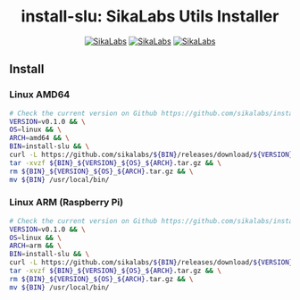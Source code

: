 <p align="center">
  <h1 align="center">install-slu: SikaLabs Utils Installer</h1>
  <p align="center">
    <a href="https://opensource.sikalabs.com"><img alt="SikaLabs" src="https://img.shields.io/badge/OPENSOURCE BY-SIKALABS-131480?style=for-the-badge"></a>
    <a href="https://sikalabs.com"><img alt="SikaLabs" src="https://img.shields.io/badge/-sikalabs.com-gray?style=for-the-badge"></a>
    <a href="mailto:opensource@sikalabs.com"><img alt="SikaLabs" src="https://img.shields.io/badge/-opensource@sikalabs.com-gray?style=for-the-badge"></a>
  </p>
</p>

## Install

### Linux AMD64

```bash
# Check the current version on Github https://github.com/sikalabs/install-slu/releases
VERSION=v0.1.0 && \
OS=linux && \
ARCH=amd64 && \
BIN=install-slu && \
curl -L https://github.com/sikalabs/${BIN}/releases/download/${VERSION}/${BIN}_${VERSION}_${OS}_${ARCH}.tar.gz -o ${BIN}_${VERSION}_${OS}_${ARCH}.tar.gz && \
tar -xvzf ${BIN}_${VERSION}_${OS}_${ARCH}.tar.gz && \
rm ${BIN}_${VERSION}_${OS}_${ARCH}.tar.gz && \
mv ${BIN} /usr/local/bin/
```

### Linux ARM (Raspberry Pi)

```bash
# Check the current version on Github https://github.com/sikalabs/install-slu/releases
VERSION=v0.1.0 && \
OS=linux && \
ARCH=arm && \
BIN=install-slu && \
curl -L https://github.com/sikalabs/${BIN}/releases/download/${VERSION}/${BIN}_${VERSION}_${OS}_${ARCH}.tar.gz -o ${BIN}_${VERSION}_${OS}_${ARCH}.tar.gz && \
tar -xvzf ${BIN}_${VERSION}_${OS}_${ARCH}.tar.gz && \
rm ${BIN}_${VERSION}_${OS}_${ARCH}.tar.gz && \
mv ${BIN} /usr/local/bin/
```
